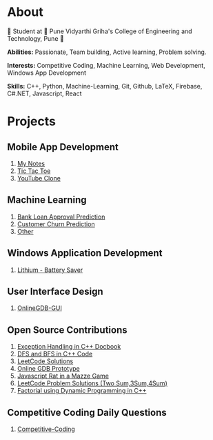 # **About**


📖 Student at 🏫 Pune Vidyarthi Griha's College of Engineering and Technology, Pune 🏫



**Abilities:** Passionate, Team building, Active learning, Problem solving.

**Interests:** Competitive Coding, Machine Learning, Web Development, Windows App Development

**Skills:** C++, Python, Machine-Learning, Git, Github, LaTeX, Firebase, C#.NET, Javascript, React




# **Projects**
## Mobile App Development
1. [My Notes](https://github.com/Gaurav8604/My-Notes)
2. [Tic Tac Toe](https://github.com/Gaurav8604/Tic-Tac-Toe)
3. [YouTube Clone](https://github.com/Gaurav8604/YouTube-Clone)


## Machine Learning
1. [Bank Loan Approval Prediction](https://github.com/Gaurav8604/Bank-Loan-Approval-Prediction)
2. [Customer Churn Prediction](https://github.com/Gaurav8604/Bank-Customer-Churn-Modelling-YBI)
3. [Other](https://github.com/Gaurav8604/Data-Science-Projects)

## Windows Application Development
1. [Lithium - Battery Saver](https://github.com/Gaurav8604/Lithium---Battery-Saver)

## User Interface Design
1. [OnlineGDB-GUI](https://github.com/Gaurav8604/OnlineGDB-GUI)

## Open Source Contributions
1. [Exception Handling in C++ Docbook](https://github.com/Gaurav8604/DocBook/blob/master/C%2B%2B/Exception%20Handling/Exception%20Handling.md)
2. [DFS and BFS in C++ Code](https://github.com/Gaurav8604/Algorithms/tree/main/C%2B%2B/Searching)
3. [LeetCode Solutions](https://github.com/Gaurav8604/Java-Codespace/tree/main/src/test/java/LeetCode)
4. [Online GDB Prototype](https://github.com/Gaurav8604/mini-projects/tree/main/Python/onlinegdb)
5. [Javascript Rat in a Mazze Game](https://github.com/Gaurav8604/Web-Development-Projects/tree/main/Rat%20in%20a%20Maze)
6. [LeetCode Problem Solutions (Two Sum,3Sum,4Sum)](https://github.com/Gaurav8604/Java-Codespace/tree/main/src/test/java/LeetCode)
7. [Factorial using Dynamic Programming in C++](https://github.com/Gaurav8604/The-Algorithms-Cpp/blob/main/Dynamic%20Programming/factorial_using_dp.cpp)

## Competitive Coding Daily Questions
1. [Competitive-Coding](https://github.com/Gaurav8604/Competitive-Coding)
